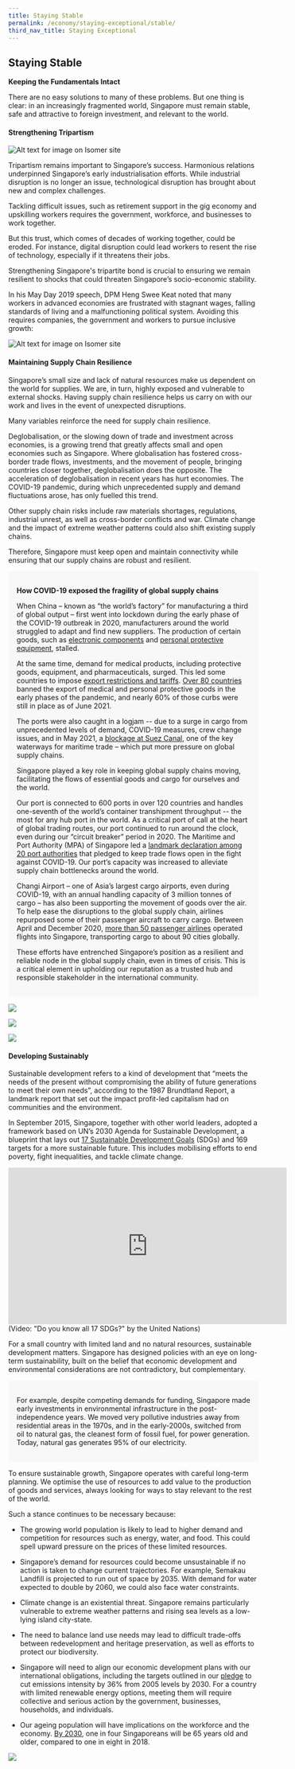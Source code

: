 ```yaml
---
title: Staying Stable
permalink: /economy/staying-exceptional/stable/
third_nav_title: Staying Exceptional
---
```

## Staying Stable

**Keeping the Fundamentals Intact**

There are no easy solutions to many of these problems. But one thing is clear: in an increasingly fragmented world, Singapore must remain stable, safe and attractive to foreign investment, and relevant to the world.

#### Strengthening Tripartism
![Alt text for image on Isomer site](/images/economy/staying-exceptional/59684637_2694277900614158_2205422520599838720_n.png)

Tripartism remains important to Singapore’s success. Harmonious relations underpinned Singapore’s early industrialisation efforts. While industrial disruption is no longer an issue, technological disruption has brought about new and complex challenges.

Tackling difficult issues, such as retirement support in the gig economy and upskilling workers requires the government, workforce, and businesses to work together.

But this trust, which comes of decades of working together, could be eroded. For instance, digital disruption could lead workers to resent the rise of technology, especially if it threatens their jobs. 

Strengthening Singapore's tripartite bond is crucial to ensuring we remain resilient to shocks that could threaten Singapore’s socio-economic stability.

In his May Day 2019 speech, DPM Heng Swee Keat noted that many workers in advanced economies are frustrated with stagnant wages, falling standards of living and a malfunctioning political system. Avoiding this requires companies, the government and workers to pursue inclusive growth:

![Alt text for image on Isomer site](/images/economy/staying-exceptional/Screenshot%202020-1-2.png)

#### Maintaining Supply Chain Resilience 

Singapore’s small size and lack of natural resources make us dependent on the world for supplies. We are, in turn, highly exposed and vulnerable to external shocks. Having supply chain resilience helps us carry on with our work and lives in the event of unexpected disruptions.

Many variables reinforce the need for supply chain resilience. 

Deglobalisation, or the slowing down of trade and investment across economies, is a growing trend that greatly affects small and open economies such as Singapore. Where globalisation has fostered cross-border trade flows, investments, and the movement of people, bringing countries closer together, deglobalisation does the opposite. The acceleration of deglobalisation in recent years has hurt economies. The COVID-19 pandemic, during which unprecedented supply and demand fluctuations arose, has only fuelled this trend.

Other supply chain risks include raw materials shortages, regulations, industrial unrest, as well as cross-border conflicts and war. Climate change and the impact of extreme weather patterns could also shift existing supply chains.

Therefore, Singapore must keep open and maintain connectivity while ensuring that our supply chains are robust and resilient.

<div style="border:0px solid #0505f8;background-color:#f8f8f8;padding:1.2em;">
<p>

**How COVID-19 exposed the fragility of global supply chains** 

When China – known as “the world’s factory” for manufacturing a third of global output – first went into lockdown during the early phase of the COVID-19 outbreak in 2020, manufacturers around the world struggled to adapt and find new suppliers. The production of certain goods, such as [electronic components](https://www.npr.org/2020/02/14/806155636/coronavirus-is-shuttering-chinese-factories-and-affecting-global-manufacturing) and [personal protective equipment](https://www.who.int/news/item/03-03-2020-shortage-of-personal-protective-equipment-endangering-health-workers-worldwide), stalled. 

At the same time, demand for medical products, including protective goods, equipment, and pharmaceuticals, surged. This led some countries to impose [export restrictions and tariffs](https://www.imf.org/en/Topics/imf-and-covid19/Policy-Responses-to-COVID-19). [Over 80 countries](https://unctad.org/news/export-restrictions-do-not-help-fight-covid-19) banned the export of medical and personal protective goods in the early phases of the pandemic, and nearly 60% of those curbs were still in place as of June 2021.

The ports were also caught in a logjam -- due to a surge in cargo from unprecedented levels of demand, COVID-19 measures, crew change issues, and in May 2021, a [blockage at Suez Canal](https://asia.nikkei.com/Business/Markets/Ever-Given-s-Suez-Canal-blockage-still-disrupting-global-shipping), one of the key waterways for maritime trade – which put more pressure on global supply chains. 

Singapore played a key role in keeping global supply chains moving, facilitating the flows of essential goods and cargo for ourselves and the world. 

Our port is connected to 600 ports in over 120 countries and handles one-seventh of the world’s container transhipment throughput -- the most for any hub port in the world. As a critical port of call at the heart of global trading routes, our port continued to run around the clock, even during our “circuit breaker” period in 2020. The Maritime and Port Authority (MPA) of Singapore led a [landmark declaration among 20 port authorities](https://www.mpa.gov.sg/web/portal/home/media-centre/news-releases/detail/8ef344f7-89ab-4d4c-99ba-a2c73532d2b4) that pledged to keep trade flows open in the fight against COVID-19. Our port’s capacity was increased to alleviate supply chain bottlenecks around the world. 

Changi Airport – one of Asia’s largest cargo airports, even during COVID-19, with an annual handling capacity of 3 million tonnes of cargo – has also been supporting the movement of goods over the air. To help ease the disruptions to the global supply chain, airlines repurposed some of their passenger aircraft to carry cargo. Between April and December 2020, [more than 50 passenger airlines](https://www.changiairport.com/corporate/media-centre/changijourneys/faces-of-changi/CargoInterview.html) operated flights into Singapore, transporting cargo to about 90 cities globally.

These efforts have entrenched Singapore’s position as a resilient and reliable node in the global supply chain, even in times of crisis. This is a critical element in upholding our reputation as a trusted hub and responsible stakeholder in the international community.</p></div>

![](/images/PM%20Lee%20at%20NDR%202022_Global%20City.png)

[![](/images/SS%20Chain%20Resilience.png)](/economy/case-studies/strategies-for-ss-chain-resilience/)

[![](/images/Food%20Challenge.png)](/economy/Case-Studies/SG-food-challenge/)

#### Developing Sustainably

Sustainable development refers to a kind of development that “meets the needs of the present without compromising the ability of future generations to meet their own needs”, according to the 1987 Brundtland Report, a landmark report that set out the impact profit-led capitalism had on communities and the environment.

  
In September 2015, Singapore, together with other world leaders, adopted a framework based on UN’s 2030 Agenda for Sustainable Development, a blueprint that lays out [17 Sustainable Development Goals](https://sdgs.un.org/goals) (SDGs) and 169 targets for a more sustainable future. This includes mobilising efforts to end poverty, fight inequalities, and tackle climate change.

<iframe width="560" height="315" src="https://www.youtube.com/embed/0XTBYMfZyrM" title="YouTube video player" frameborder="0" allow="accelerometer; autoplay; clipboard-write; encrypted-media; gyroscope; picture-in-picture" allowfullscreen></iframe>
(Video: "Do you know all 17 SDGs?" by the United Nations)

For a small country with limited land and no natural resources, sustainable development matters. Singapore has designed policies with an eye on long-term sustainability, built on the belief that economic development and environmental considerations are not contradictory, but complementary. 

<div style="border:0px solid #0505f8;background-color:#f8f8f8;padding:1.2em;">
<p>For example, despite competing demands for funding, Singapore made early investments in environmental infrastructure in the post-independence years. We moved very pollutive industries away from residential areas in the 1970s, and in the early-2000s, switched from oil to natural gas, the cleanest form of fossil fuel, for power generation. Today, natural gas generates 95% of our electricity.  </p></div>
 
To ensure sustainable growth, Singapore operates with careful long-term planning. We optimise the use of resources to add value to the production of goods and services, always looking for ways to stay relevant to the rest of the world. 

Such a stance continues to be necessary because:

* The growing world population is likely to lead to higher demand and competition for resources such as energy, water, and food. This could spell upward pressure on the prices of these limited resources. 

*   Singapore’s demand for resources could become unsustainable if no action is taken to change current trajectories. For example, Semakau Landfill is projected to run out of space by 2035. With demand for water expected to double by 2060, we could also face water constraints. 

*   Climate change is an existential threat. Singapore remains particularly vulnerable to extreme weather patterns and rising sea levels as a low-lying island city-state.

*   The need to balance land use needs may lead to difficult trade-offs between redevelopment and heritage preservation, as well as efforts to protect our biodiversity. 
    
*   Singapore will need to align our economic development plans with our international obligations, including the targets outlined in our [pledge](https://www.nccs.gov.sg/docs/default-source/publications/take-action-today-for-a-carbon-efficient-singapore.pdf) to cut emissions intensity by 36% from 2005 levels by 2030. For a country with limited renewable energy options, meeting them will require collective and serious action by the government, businesses, households, and individuals. 
  
* Our ageing population will have implications on the workforce and the economy. [By 2030](https://www.todayonline.com/singapore/elderly-make-almost-half-spore-population-2050-united-nations), one in four Singaporeans will be 65 years old and older, compared to one in eight in 2018.

[![](/images/Labour%20Policies.png)](/economy/Case-Studies/Sustainable-Inclusive-Labour-Policies/)